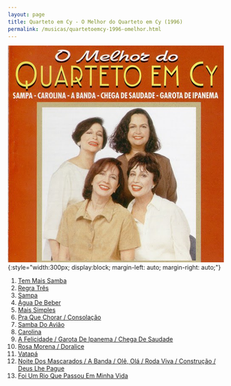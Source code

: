 ```yaml
---
layout: page
title: Quarteto em Cy - O Melhor do Quarteto em Cy (1996)
permalink: /musicas/quartetoemcy-1996-omelhor.html
---
```


![Quarteto em Cy - O Melhor do Quarteto em Cy (1996)](/musicas/capas/quartetoemcy-1996-omelhor.jpg){:style="width:300px; display:block; margin-left: auto; margin-right: auto;"}

<audio preload></audio>

<ol><li><a href="#" data-src="https://124700.selcdn.ru/srv.victor3d.com.br/quartetoemcy-1996-omelhor/01.mp3">Tem Mais Samba</a></li>
<li><a href="#" data-src="https://124700.selcdn.ru/srv.victor3d.com.br/quartetoemcy-1996-omelhor/02.mp3">Regra Três</a></li>
<li><a href="#" data-src="https://124700.selcdn.ru/srv.victor3d.com.br/quartetoemcy-1996-omelhor/03.mp3">Sampa</a></li>
<li><a href="#" data-src="https://124700.selcdn.ru/srv.victor3d.com.br/quartetoemcy-1996-omelhor/04.mp3">Água De Beber</a></li>
<li><a href="#" data-src="https://124700.selcdn.ru/srv.victor3d.com.br/quartetoemcy-1996-omelhor/05.mp3">Mais Simples</a></li>
<li><a href="#" data-src="https://124700.selcdn.ru/srv.victor3d.com.br/quartetoemcy-1996-omelhor/06.mp3">Pra Que Chorar / Consolação</a></li>
<li><a href="#" data-src="https://124700.selcdn.ru/srv.victor3d.com.br/quartetoemcy-1996-omelhor/07.mp3">Samba Do Avião</a></li>
<li><a href="#" data-src="https://124700.selcdn.ru/srv.victor3d.com.br/quartetoemcy-1996-omelhor/08.mp3">Carolina</a></li>
<li><a href="#" data-src="https://124700.selcdn.ru/srv.victor3d.com.br/quartetoemcy-1996-omelhor/10.mp3">A Felicidade / Garota De Ipanema / Chega De Saudade</a></li>
<li><a href="#" data-src="https://124700.selcdn.ru/srv.victor3d.com.br/quartetoemcy-1996-omelhor/11.mp3">Rosa Morena / Doralice</a></li>
<li><a href="#" data-src="https://124700.selcdn.ru/srv.victor3d.com.br/quartetoemcy-1996-omelhor/12.mp3">Vatapá</a></li>
<li><a href="#" data-src="https://124700.selcdn.ru/srv.victor3d.com.br/quartetoemcy-1996-omelhor/13.mp3">Noite Dos Mascarados / A Banda / Olê, Olá / Roda Viva / Construção / Deus Lhe Pague</a></li>
<li><a href="#" data-src="https://124700.selcdn.ru/srv.victor3d.com.br/quartetoemcy-1996-omelhor/14.mp3">Foi Um Rio Que Passou Em Minha Vida</a></li></ol>
